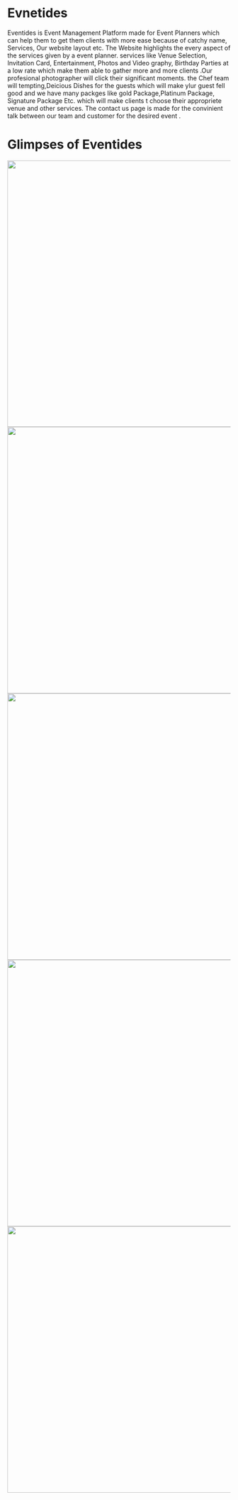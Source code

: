 # Evnetides
Eventides is Event Management Platform made for Event Planners which can help them to get them clients with more ease because of catchy name, Services, Our website layout etc. The Website highlights the every aspect of the services given by a event planner. services like Venue Selection, Invitation Card, Entertainment, Photos and Video graphy, Birthday Parties at a low rate which make them able to gather more and more clients .Our profesional photographer will click their significant moments. the Chef team will tempting,Deicious Dishes for the guests which will make ylur guest fell good and we have many packges like gold Package,Platinum Package, Signature Package Etc. which will make clients t choose their appropriete venue and other services. The contact us page is made for the convinient talk between our team and customer for the desired event . 

# Glimpses of Eventides
<img src =  "https://user-images.githubusercontent.com/128716572/227699203-b59ade7b-3071-4a35-9c08-10c4dc2ff189.jpg" width = "1200" height = "600" >
<img src =  "https://user-images.githubusercontent.com/128716572/227699513-6bae2f6d-eb47-4d61-bc53-55d94debc3dc.jpg" width = "1200" height = "600" >
<img src =  "https://user-images.githubusercontent.com/128716572/227699527-9138833f-9542-422c-9070-8dfefc8bb11e.jpg" width = "1200" height = "600" >
<img src =  "https://user-images.githubusercontent.com/128716572/227699563-8aea565e-36a4-4608-9fb9-d06ebb567118.jpg" width = "1200" height = "600" >
<img src =  "https://user-images.githubusercontent.com/128716572/227699476-8c65ce2e-8070-40ae-90ce-00916c758292.jpg" width = "1200" height = "600" >

